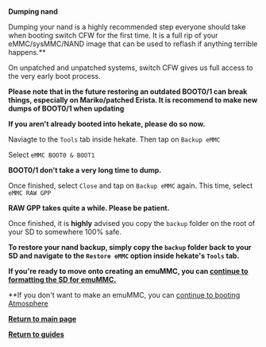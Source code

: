 **Dumping nand**

Dumping your nand is a highly recommended step everyone should take when booting switch CFW for the first time. It is a full rip of your eMMC/sysMMC/NAND image that can be used to reflash if anything terrible happens.** 

On unpatched and unpatched systems, switch CFW gives us full access to the very early boot process.

**Please note that in the future restoring an outdated BOOT0/1 can break things, especially on Mariko/patched Erista. It is recommend to make new dumps of BOOT0/1 when updating**

**If you aren't already booted into hekate, please do so now.**

Naviagte to the `Tools` tab inside hekate. Then tap on `Backup eMMC`

Select `eMMC BOOT0 & BOOT1` 

**BOOT0/1 don't take a very long time to dump.**

Once finished, select `Close` and tap on `Backup eMMC` again. This time, select `eMMC RAW GPP`

**RAW GPP takes quite a while. Please be patient.**

Once finished, it is **highly** advised you copy the `backup` folder on the root of your SD to somewhere 100% safe. 

**To restore your nand backup, simply copy the `backup` folder back to your SD and navigate to the `Restore eMMC` option inside hekate's `Tools` tab.**

**If you're ready to move onto creating an emuMMC, you can [continue to formatting the SD for emuMMC.](https://magolol.github.io/guides/switchguide/emummccreation)**

**If you don't want to make an emuMMC, you can [continue to booting Atmosphere](https://magolol.github.io/guides/switchguide/bootingatmosphere)

**[Return to main page](https://magolol.github.io)**

**[Return to guides](https://magolol.github.io)**





